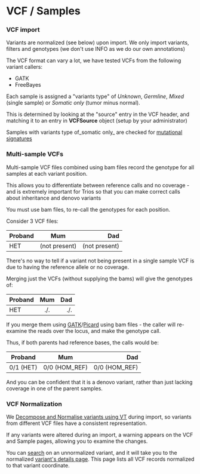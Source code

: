 # VCF / Samples

### VCF import

Variants are normalized (see below) upon import. We only import variants, filters and genotypes (we don't use INFO as we do our own annotations)

The VCF format can vary a lot, we have tested VCFs from the following variant callers:   

* GATK
* FreeBayes

Each sample is assigned a "variants type" of _Unknown_, _Germline_, _Mixed_ (single sample) or _Somatic only_ (tumor minus normal).

This is determined by looking at the "source" entry in the VCF header, and matching it to an entry in **VCFSource** object (setup by your administrator)

Samples with variants type of_somatic only_  are checked for [mutational signatures](mutational_signatures.md)  

### Multi-sample VCFs

Multi-sample VCF files combined using bam files record the genotype for all samples at each variant position.

This allows you to differentiate between reference calls and no coverage - and is extremely important for Trios so that you can make correct calls about inheritance and denovo variants

You must use bam files, to re-call the genotypes for each position.

Consider 3 VCF files:

| Proband | Mum | Dad |
| ------- |:---:| ---:|
| HET | (not present) | (not present) |

There's no way to tell if a variant not being present in a single sample VCF is due to having the reference allele or no coverage.

Merging just the VCFs (without supplying the bams) will give the genotypes of:

| Proband | Mum | Dad |
| ------- |:---:| ---:|
| HET | ./. | ./. |

If you merge them using [GATK](https://software.broadinstitute.org/gatk/)/[Picard](https://broadinstitute.github.io/picard/) using bam files - the caller will re-examine the reads over the locus, and make the genotype call.

Thus, if both parents had reference bases, the calls would be:

| Proband | Mum | Dad |
| ------- |:---:| ---:|
| 0/1 (HET) | 0/0 (HOM_REF) | 0/0 (HOM_REF) |

And you can be confident that it is a denovo variant, rather than just lacking coverage in one of the parent samples.

### VCF Normalization

We [Decompose and Normalise variants using VT](https://genome.sph.umich.edu/wiki/Vt#Normalization) during import, so variants from different VCF files have a consistent representation.

If any variants were altered during an import, a warning appears on the VCF and Sample pages, allowing you to examine the changes. 

You can [search](search.md) on an unnormalized variant, and it will take you to the normalized [variant's details page](../annotation/variant_details.md).
This page lists all VCF records normalized to that variant coordinate.
